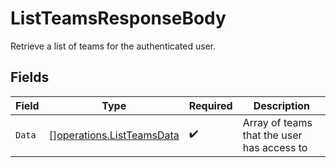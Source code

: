 # ListTeamsResponseBody

Retrieve a list of teams for the authenticated user.


## Fields

| Field                                                                  | Type                                                                   | Required                                                               | Description                                                            |
| ---------------------------------------------------------------------- | ---------------------------------------------------------------------- | ---------------------------------------------------------------------- | ---------------------------------------------------------------------- |
| `Data`                                                                 | [][operations.ListTeamsData](../../models/operations/listteamsdata.md) | :heavy_check_mark:                                                     | Array of teams that the user has access to                             |